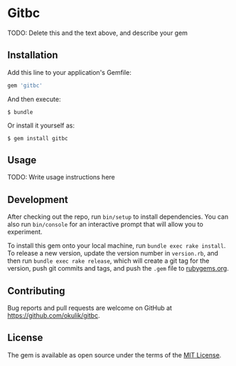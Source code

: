 # Gitbc

TODO: Delete this and the text above, and describe your gem

## Installation

Add this line to your application's Gemfile:

```ruby
gem 'gitbc'
```

And then execute:

    $ bundle

Or install it yourself as:

    $ gem install gitbc

## Usage

TODO: Write usage instructions here

## Development

After checking out the repo, run `bin/setup` to install dependencies. You can also run `bin/console` for an interactive prompt that will allow you to experiment.

To install this gem onto your local machine, run `bundle exec rake install`. To release a new version, update the version number in `version.rb`, and then run `bundle exec rake release`, which will create a git tag for the version, push git commits and tags, and push the `.gem` file to [rubygems.org](https://rubygems.org).

## Contributing

Bug reports and pull requests are welcome on GitHub at https://github.com/okulik/gitbc.


## License

The gem is available as open source under the terms of the [MIT License](http://opensource.org/licenses/MIT).

